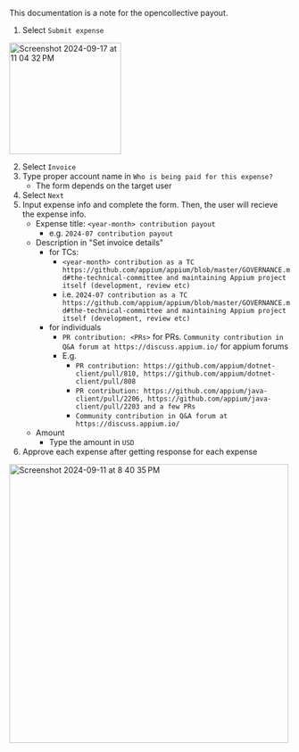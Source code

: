 This documentation is a note for the opencollective payout.

1. Select `Submit expense`

<img width="200" alt="Screenshot 2024-09-17 at 11 04 32 PM" src="https://github.com/user-attachments/assets/5d598a46-8aa3-41e0-aadc-ce3f34b10f6b">

2. Select `Invoice`
3. Type proper account name in `Who is being paid for this expense?`
    - The form depends on the target user
4. Select `Next`
5. Input expense info and complete the form. Then, the user will recieve the expense info.
    - Expense title: `<year-month> contribution payout`
        - e.g. `2024-07 contribution payout`
    - Description in "Set invoice details"
        - for TCs:
            -  `<year-month> contribution as a TC https://github.com/appium/appium/blob/master/GOVERNANCE.md#the-technical-committee and maintaining Appium project itself (development, review etc)`
            - i.e. `2024-07 contribution as a TC https://github.com/appium/appium/blob/master/GOVERNANCE.md#the-technical-committee and maintaining Appium project itself (development, review etc)`
        - for individuals
            - `PR contribution: <PRs>` for PRs. `Community contribution in Q&A forum at https://discuss.appium.io/` for appium forums
            - E.g.
                - `PR contribution: https://github.com/appium/dotnet-client/pull/810, https://github.com/appium/dotnet-client/pull/808`
                - `PR contribution: https://github.com/appium/java-client/pull/2206, https://github.com/appium/java-client/pull/2203 and a few PRs`
                - `Community contribution in Q&A forum at https://discuss.appium.io/`
    - Amount
        - Type the amount in `USD`
6. Approve each expense after getting response for each expense

<img width="500" alt="Screenshot 2024-09-11 at 8 40 35 PM" src="https://github.com/user-attachments/assets/462cda69-1ce7-458c-b319-dda87cf10d65">
